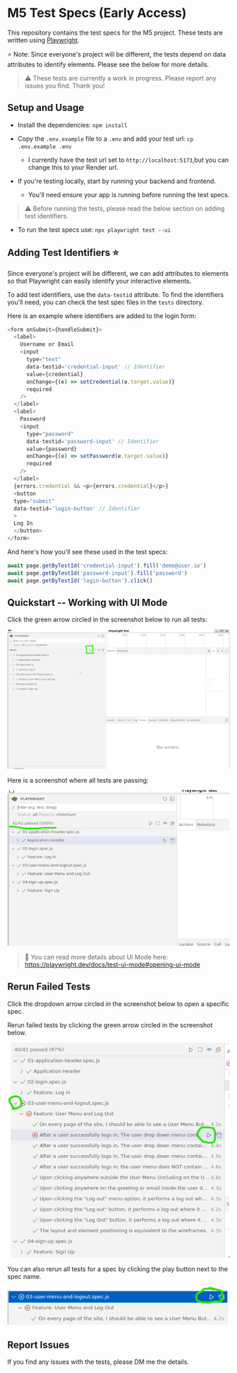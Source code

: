 # M5 Test Specs (Early Access)

This repository contains the test specs for the M5 project.  These tests are written using [Playwright](https://playwright.dev/docs/intro).

⭐ Note: Since everyone's project will be different, the tests depend on data attributes to identify elements.  Please see the below for more details.

> ⚠️ These tests are currently a work in progress. Please report any issues you find.  Thank you!

## Setup and Usage

- Install the dependencies: `npm install`
- Copy the `.env.example` file to a `.env` and add your test url: `cp .env.example .env`
  - I currently have the test url set to `http://localhost:5173`,but you can change this to your Render url.

- If you're testing locally, start by running your backend and frontend.
  - You'll need ensure your app is running before running the test specs.

> ⚠️ Before running the tests, please read the below section on adding test identifiers.

- To run the test specs use: `npx playwright test --ui`


## Adding Test Identifiers ⭐

Since everyone's project will be different, we can add attributes to elements so that Playwright can easily identify your interactive elements.

To add test identifiers, use the `data-testid` attribute.  To find the identifiers you'll need, you can check the test spec files in the `tests` directory.

Here is an example where identifiers are added to the login form:

```js
<form onSubmit={handleSubmit}>
  <label>
    Username or Email
    <input
      type="text"
      data-testid='credential-input' // Identifier
      value={credential}
      onChange={(e) => setCredential(e.target.value)}
      required
    />
  </label>
  <label>
    Password
    <input
      type="password"
      data-testid='password-input' // Identifier
      value={password}
      onChange={(e) => setPassword(e.target.value)}
      required
    />
  </label>
  {errors.credential && <p>{errors.credential}</p>}
  <button
  type="submit"
  data-testid='login-button' // Identifier
  >
  Log In
  </button>
</form>
```

And here's how you'll see these used in the test specs:
```js
await page.getByTestId('credential-input').fill('demo@user.io')
await page.getByTestId('password-input').fill('password')
await page.getByTestId('login-button').click()
```


## Quickstart -- Working with UI Mode

Click the green arrow circled in the screenshot below to run all tests:

![alt text](./screenshots/image.png)

Here is a screenshot where all tests are passing:

![alt text](./screenshots/image-1.png)

> 📖 You can read more details about UI Mode here: https://playwright.dev/docs/test-ui-mode#opening-ui-mode

## Rerun Failed Tests

Click the dropdown arrow circled in the screenshot below to open a specific spec.

Rerun failed tests by clicking the green arrow circled in the screenshot below.

![alt text](./screenshots/image-2.png)

 You can also rerun all tests for a spec by clicking the play button next to the spec name.

![alt text](./screenshots/image-3.png)

## Report Issues

If you find any issues with the tests, please DM me the details.
